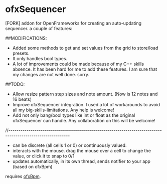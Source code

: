 # ofxSequencer

[FORK] addon for OpenFrameworks for creating an auto-updating sequencer. a couple of features:

##MODIFICATIONS:
- Added some methods to get and set values from the grid to store/load presets.
- It only handles bool types.
- A lot of improvements could be made because of my C++ skills absence. It has been hard for me to add these features. I am sure that my changes are not well done. sorry.

##TODO:
- Allow resize pattern step sizes and note amount. (Now is 12 notes and 16 beats)
- Improve ofxSequencer integration. I used a lot of workarounds to avoid all my big-skills-limitations. Any help is welcome!
- Add not only bang/bool types like int or float as the original ofxSequencer can handle. Any collaboration on this will be welcome!

//------------------------------------------------------------------------------------------------------------

 - can be discrete (all cells 1 or 0) or continuously valued.
 - interacts with the mouse. drag the mouse over a cell to change the value, or click it to snap to 0/1
 - updates automatically, in its own thread, sends notifier to your app (based on ofxBpm)

requires [ofxBpm](https://github.com/mirrorboy714/ofxBpm).